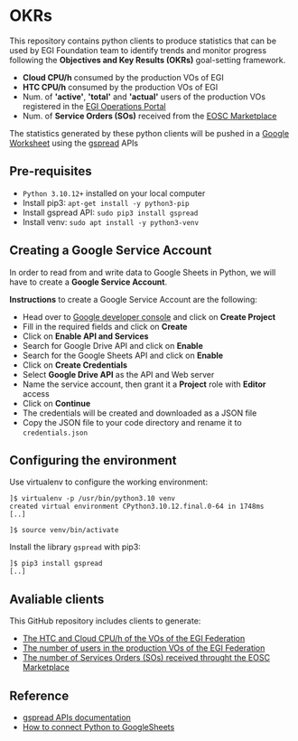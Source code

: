 # OKRs

This repository contains python clients to produce statistics that can be
used by EGI Foundation team to identify trends and monitor progress following
the **Objectives and Key Results (OKRs)** goal-setting framework.

* **Cloud CPU/h** consumed by the production VOs of EGI
* **HTC CPU/h** consumed by the production VOs of EGI
* Num. of **'active'**, **'total'** and **'actual'** users of the production
  VOs registered in the [EGI Operations Portal](https://operations-portal.egi.eu/)
* Num. of **Service Orders (SOs)** received from the [EOSC Marketplace](https://marketplace.eosc-portal.eu/)

The statistics generated by these python clients will be pushed in a [Google Worksheet](https://docs.google.com/spreadsheets/d/1B1Sqf1UiN9pY_fGbWe5G1zKA2UzsekOVbLCtiiMFAXk) using the [gspread](https://docs.gspread.org/en/v5.10.0/) APIs

## Pre-requisites

* `Python 3.10.12+` installed on your local computer
* Install pip3: `apt-get install -y python3-pip`
* Install gspread API: `sudo pip3 install gspread`
* Install venv: `sudo apt install -y python3-venv`

## Creating a Google Service Account

In order to read from and write data to Google Sheets in Python,
we will have to create a **Google Service Account**.

**Instructions** to create a Google Service Account are the following:

* Head over to [Google developer console](https://console.developers.google.com/) and click on **Create Project**
* Fill in the required fields and click on **Create**
* Click on **Enable API and Services**
* Search for Google Drive API and click on **Enable**
* Search for the Google Sheets API and click on **Enable**
* Click on **Create Credentials**
* Select **Google Drive API** as the API and Web server
* Name the service account, then grant it a **Project** role with **Editor** access
* Click on **Continue**
* The credentials will be created and downloaded as a JSON file
* Copy the JSON file to your code directory and rename it to `credentials.json`

## Configuring the environment

Use virtualenv to configure the working environment:

```shell
]$ virtualenv -p /usr/bin/python3.10 venv
created virtual environment CPython3.10.12.final.0-64 in 1748ms
[..]

]$ source venv/bin/activate
```

Install the library `gspread` with pip3:

```shell
]$ pip3 install gspread
[..]
```

## Avaliable clients

This GitHub repository includes clients to generate:

* [The HTC and Cloud CPU/h of the VOs of the EGI Federation](pyOKR_VOs_CPUs_Accounting)
* [The number of users in the production VOs of the EGI Federation](pyOKR_VOs_Users_Accounting)
* [The number of Services Orders (SOs) received throught the EOSC Marketplace](pyOKR_ServiceOrders_Accounting)

## Reference

* [gspread APIs documentation](https://docs.gspread.org/en/v5.10.0/)
* [How to connect Python to GoogleSheets](https://blog.coupler.io/python-to-google-sheets/)
